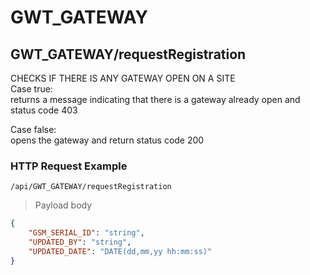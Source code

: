 # GWT_GATEWAY

## GWT_GATEWAY/requestRegistration

CHECKS IF THERE IS ANY GATEWAY OPEN ON A SITE  
Case true:  
returns a message indicating that there is a gateway already open and status code 403

Case false:  
opens the gateway and return status code 200

### HTTP Request Example
`/api/GWT_GATEWAY/requestRegistration`  

> Payload body  

```json
{
    "GSM_SERIAL_ID": "string",
    "UPDATED_BY": "string",
    "UPDATED_DATE": "DATE(dd,mm,yy hh:mm:ss)"
}
```